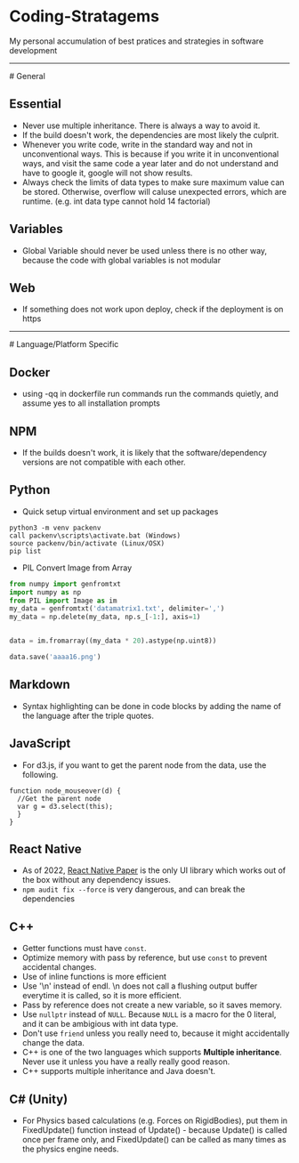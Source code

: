 # Coding-Stratagems
My personal accumulation of best pratices and strategies in software development

<hr>
# General

## Essential
- Never use multiple inheritance. There is always a way to avoid it.
- If the build doesn't work, the dependencies are most likely the culprit.
- Whenever you write code, write in the standard way and not in unconventional ways. This is because if you write it in unconventional ways, and visit the same code a year later and do not understand and have to google it, google will not show results.
- Always check the limits of data types to make sure maximum value can be stored. Otherwise, overflow will caluse unexpected errors, which are runtime. (e.g. int data type cannot hold 14 factorial)

## Variables 
- Global Variable should never be used unless there is no other way, because the code with global variables is not modular

## Web
- If something does not work upon deploy, check if the deployment is on https

<hr>
# Language/Platform Specific

## Docker
- using -qq in dockerfile run commands run the commands quietly, and assume yes to all installation prompts

## NPM
- If the builds doesn't work, it is likely that the software/dependency versions are not compatible with each other.

## Python
- Quick setup virtual environment and set up packages
```
python3 -m venv packenv
call packenv\scripts\activate.bat (Windows)
source packenv/bin/activate (Linux/OSX)
pip list
```
- PIL Convert Image from Array
```python
from numpy import genfromtxt
import numpy as np
from PIL import Image as im
my_data = genfromtxt('datamatrix1.txt', delimiter=',')
my_data = np.delete(my_data, np.s_[-1:], axis=1)


data = im.fromarray((my_data * 20).astype(np.uint8))

data.save('aaaa16.png')

```

## Markdown
- Syntax highlighting can be done in code blocks by adding the name of the language after the triple quotes.

## JavaScript
- For d3.js, if you want to get the parent node from the data, use the following.
```
function node_mouseover(d) {
  //Get the parent node
  var g = d3.select(this);
  }
}
```

## React Native
- As of 2022, [React Native Paper](https://callstack.github.io/react-native-paper) is the only UI library which works out of the box without any dependency issues.
- ``npm audit fix --force`` is very dangerous, and can break the dependencies

## C++
- Getter functions must have ``const``.
- Optimize memory with pass by reference, but use ``const`` to prevent accidental changes.
- Use of inline functions is more efficient
- Use '\n' instead of endl. \n does not call a flushing output buffer everytime it is called, so it is more efficient.
- Pass by reference does not create a new variable, so it saves memory.
- Use ``nullptr`` instead of ``NULL``. Because ``NULL`` is a macro for the 0 literal, and it can be ambigious with int data type.
- Don't use ``friend`` unless you really need to, because it might accidentally change the data.
- C++ is one of the two languages which supports **Multiple inheritance**. Never use it unless you have a really really good reason.
- C++ supports multiple inheritance and Java doesn't.

## C# (Unity)
- For Physics based calculations (e.g. Forces on RigidBodies), put them in FixedUpdate() function instead of Update() - because Update() is called once per frame only, and FixedUpdate() can be called as many times as the physics engine needs.
